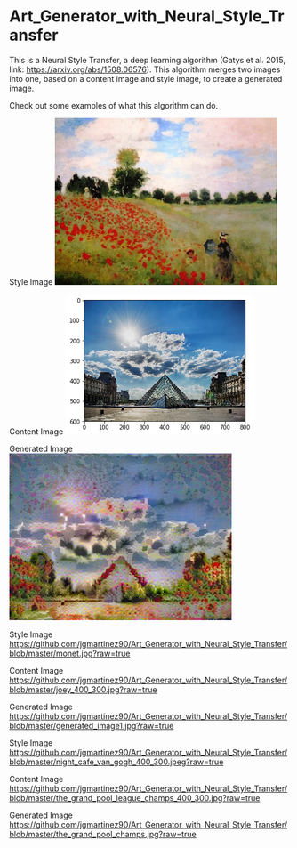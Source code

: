 # Art_Generator_with_Neural_Style_Transfer

This is a Neural Style Transfer, a deep learning algorithm (Gatys et al. 2015, link: https://arxiv.org/abs/1508.06576).
This algorithm merges two images into one, based on a content image and style image, to create a generated image. 


Check out some examples of what this algorithm can do.


Style Image
![Monet](images/monet.jpg)


Content Image
![Content_image](images/content_image.png)

Generated Image
![Generated_image](images/generated_image.jpg)


Style Image
https://github.com/jgmartinez90/Art_Generator_with_Neural_Style_Transfer/blob/master/monet.jpg?raw=true 

Content Image
https://github.com/jgmartinez90/Art_Generator_with_Neural_Style_Transfer/blob/master/joey_400_300.jpg?raw=true

Generated Image
https://github.com/jgmartinez90/Art_Generator_with_Neural_Style_Transfer/blob/master/generated_image1.jpg?raw=true


Style Image
https://github.com/jgmartinez90/Art_Generator_with_Neural_Style_Transfer/blob/master/night_cafe_van_gogh_400_300.jpeg?raw=true 

Content Image
https://github.com/jgmartinez90/Art_Generator_with_Neural_Style_Transfer/blob/master/the_grand_pool_league_champs_400_300.jpg?raw=true 

Generated Image
https://github.com/jgmartinez90/Art_Generator_with_Neural_Style_Transfer/blob/master/the_grand_pool_champs.jpg?raw=true 

